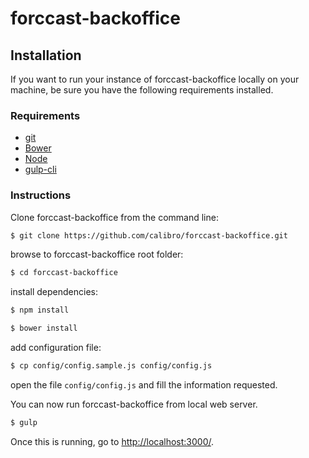 # forccast-backoffice

## Installation
If you want to run your instance of forccast-backoffice locally on your machine, be sure you have the following requirements installed.

### Requirements

- [git](http://git-scm.com/book/en/Getting-Started-Installing-Git)
- [Bower](http://bower.io/#installing-bower)
- [Node](https://nodejs.org/en/)
- [gulp-cli](http://gulpjs.com/)

### Instructions

Clone forccast-backoffice from the command line:

``` sh
$ git clone https://github.com/calibro/forccast-backoffice.git
```

browse to forccast-backoffice root folder:

``` sh
$ cd forccast-backoffice
```

install dependencies:

``` sh
$ npm install
```

``` sh
$ bower install
```

add configuration file:

``` sh
$ cp config/config.sample.js config/config.js
```

open the file ```config/config.js``` and fill the information requested.

You can now run forccast-backoffice from local web server.

``` sh
$ gulp
```

Once this is running, go to [http://localhost:3000/](http://localhost:3000/).
